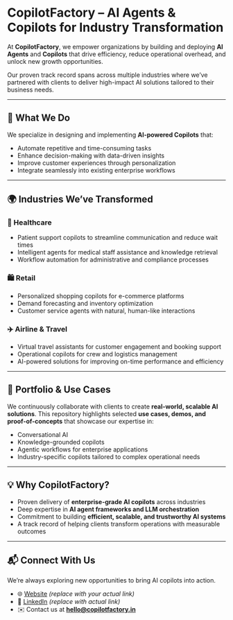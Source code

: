 # CopilotFactory – AI Agents & Copilots for Industry Transformation  

At **CopilotFactory**, we empower organizations by building and deploying **AI Agents** and **Copilots** that drive efficiency, reduce operational overhead, and unlock new growth opportunities.  

Our proven track record spans across multiple industries where we’ve partnered with clients to deliver high-impact AI solutions tailored to their business needs.  

---

## 🚀 What We Do  

We specialize in designing and implementing **AI-powered Copilots** that:  
- Automate repetitive and time-consuming tasks  
- Enhance decision-making with data-driven insights  
- Improve customer experiences through personalization  
- Integrate seamlessly into existing enterprise workflows  

---

## 🌍 Industries We’ve Transformed  

### 🏥 Healthcare  
- Patient support copilots to streamline communication and reduce wait times  
- Intelligent agents for medical staff assistance and knowledge retrieval  
- Workflow automation for administrative and compliance processes  

### 🛍️ Retail  
- Personalized shopping copilots for e-commerce platforms  
- Demand forecasting and inventory optimization  
- Customer service agents with natural, human-like interactions  

### ✈️ Airline & Travel  
- Virtual travel assistants for customer engagement and booking support  
- Operational copilots for crew and logistics management  
- AI-powered solutions for improving on-time performance and efficiency  

---

## 📂 Portfolio & Use Cases  

We continuously collaborate with clients to create **real-world, scalable AI solutions**. This repository highlights selected **use cases, demos, and proof-of-concepts** that showcase our expertise in:  
- Conversational AI  
- Knowledge-grounded copilots  
- Agentic workflows for enterprise applications  
- Industry-specific copilots tailored to complex operational needs  

---

## 💡 Why CopilotFactory?  
- Proven delivery of **enterprise-grade AI copilots** across industries  
- Deep expertise in **AI agent frameworks and LLM orchestration**  
- Commitment to building **efficient, scalable, and trustworthy AI systems**  
- A track record of helping clients transform operations with measurable outcomes  

---

## 📬 Connect With Us  
We’re always exploring new opportunities to bring AI copilots into action.  
- 🌐 [Website](https://codesizzler.in/) *(replace with your actual link)*  
- 💼 [LinkedIn](https://www.linkedin.com/showcase/copilotfactory/) *(replace with actual link)*  
- ✉️ Contact us at **hello@copilotfactory.in**  

